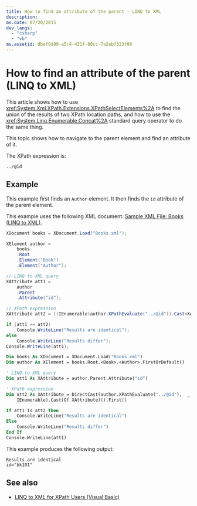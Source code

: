 ```yaml
---
title: How to find an attribute of the parent - LINQ to XML
description:
ms.date: 07/20/2015
dev_langs:
  - "csharp"
  - "vb"
ms.assetid: dbef9d89-a5c4-431f-80cc-7a2ebf323f86
---
```


# How to find an attribute of the parent (LINQ to XML)

This article shows how to use <xref:System.Xml.XPath.Extensions.XPathSelectElements%2A> to find the union of the results of two XPath location paths, and how to use the <xref:System.Linq.Enumerable.Concat%2A> standard query operator to do the same thing.


This topic shows how to navigate to the parent element and find an attribute of it.

The XPath expression is:

`../@id`

## Example

This example first finds an `Author` element. It then finds the `id` attribute of the parent element.

This example uses the following XML document: [Sample XML File: Books (LINQ to XML)](./sample-xml-file-books-linq-to-xml.md).

```csharp
XDocument books = XDocument.Load("Books.xml");

XElement author =
    books
    .Root
    .Element("Book")
    .Element("Author");

// LINQ to XML query
XAttribute att1 =
    author
    .Parent
    .Attribute("id");

// XPath expression
XAttribute att2 = ((IEnumerable)author.XPathEvaluate("../@id")).Cast<XAttribute>().First();

if (att1 == att2)
    Console.WriteLine("Results are identical");
else
    Console.WriteLine("Results differ");
Console.WriteLine(att1);
```

```vb
Dim books As XDocument = XDocument.Load("Books.xml")
Dim author As XElement = books.Root.<Book>.<Author>.FirstOrDefault()

' LINQ to XML query
Dim att1 As XAttribute = author.Parent.Attribute("id")

' XPath expression
Dim att2 As XAttribute = DirectCast(author.XPathEvaluate("../@id"),  _
    IEnumerable).Cast(Of XAttribute)().First()

If att1 Is att2 Then
    Console.WriteLine("Results are identical")
Else
    Console.WriteLine("Results differ")
End If
Console.WriteLine(att1)
```

This example produces the following output:

```output
Results are identical
id="bk101"
```

## See also

- [LINQ to XML for XPath Users (Visual Basic)](../../visual-basic/programming-guide/concepts/linq/linq-to-xml-for-xpath-users.md)
